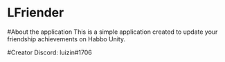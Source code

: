 # LFriender

#About the application
This is a simple application created to update your friendship achievements on Habbo Unity.

#Creator
Discord: luizin#1706
